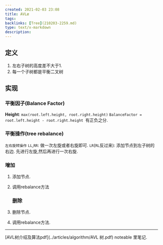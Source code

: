 ```yaml
---
created: 2021-02-03 23:08
title: AVLæ
tags:
backlinks: [Tree](210203-2259.md)
type: text/x-markdown
description: 
---
```

## 定义

1. 左右子树的高度差不大于1.
2. 每一个子树都是平衡二叉树

## 实现

### 平衡因子(Balance Factor)

**Height**: `max(root.left.height, root.right.height)`
`BalanceFactor = root.left.height - root.right.height `有正负之分.

### 平衡操作(tree rebalance)

`左右旋转操作`
`LL`,`RR`: 做一次左旋或者右旋即可.
`LR`(`RL`反过来): 添加节点到左子树的右边. 先进行左旋,然后再进行一次右旋.

### 增加

1. 添加节点.

2. 调用rebalance方法
   
   ### 删除

3. 删除节点.

4. 调用rebalance方法.

---

[AVL树介绍及算法pdf](../articles/algorithm/AVL 树.pdf)
noteable 里笔记.
